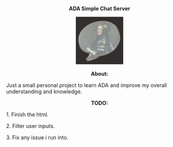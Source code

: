<p align="center"> <b> ADA Simple Chat Server </b> </p>

<p align="center">
<img src="Logo.png" width="128"/>
</p>

<p align="center"> <b> About: </b> </p>
<p> Just a small personal project to learn ADA and improve my overall understanding and knowledge. </p>

<p align="center"> <b> TODO: </b> </p>
<p> 1. Finish the html. </p>
<p> 2. Filter user inputs. </p>
<p> 3. Fix any issue i run into. </p>